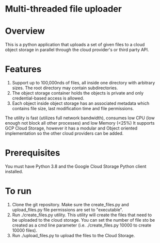 # Multi-threaded file uploader

# Overview

This is a python application that uploads a set of given files to a cloud object storage in parallel through the cloud provider's or third party API.

# Features 

1. Support up to 100,000nds of files, all inside one directory with arbitrary sizes. The root directory may contain subdirectories.
2. The object storage container holds the objects is private and only credential-based access is allowed.
3. Each object inside object storage has an associated metadata which contains file size, last modification time and file permissions.

 The utility is fast (utilizes full network bandwidth), consumes low CPU (low enough not block all other processes) and low Memory (<25%)
 It supports GCP Cloud Storage, however it has a modular and Object oriented implementation so the other cloud providers can be added. 

# Prerequisites
  You must have Python 3.8 and the Google Cloud Storage Python client installed.

# To run
  1.  Clone the git repository. Make sure the create_files.py and upload_files.py file permissions are set to "executable".
  2.  Run ./create_files.py utility. This utility will create the files that need to be uploaded to the cloud storage. You can set the 
      number of file sto be created as a cmd line parameter (i.e. ./create_files.py 10000 to create 10000 files).
  3. Run ./upload_files.py to upload the files to the Cloud Storage.


